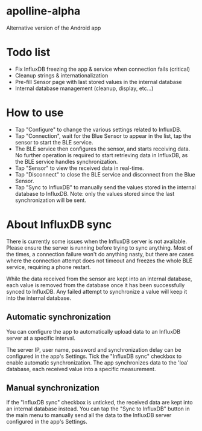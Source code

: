 # apolline-alpha
Alternative version of the Android app

# Todo list 
* Fix InfluxDB freezing the app & service when connection fails (critical)
* Cleanup strings & internationalization
* Pre-fill Sensor page with last stored values in the internal database
* Internal database management (cleanup, display, etc...)

# How to use
* Tap "Configure" to change the various settings related to InfluxDB.
* Tap "Connection", wait for the Blue Sensor to appear in the list, tap the sensor to start the BLE service.
* The BLE service then configures the sensor, and starts receiving data. No further operation is required to start retrieving data in InfluxDB, as the BLE service handles synchronization.
* Tap "Sensor" to view the received data in real-time.
* Tap "Disconnect" to close the BLE service and disconnect from the Blue Sensor.
* Tap "Sync to InfluxDB" to manually send the values stored in the internal database to InfluxDB. Note: only the values stored since the last synchronization will be sent. 

# About InfluxDB sync
There is currently some issues when the InfluxDB server is not available. Please ensure the server is running before trying to sync anything. Most of the times, a connection failure won't do anything nasty, but there are cases where the connection attempt does not timeout and freezes the whole BLE service, requiring a phone restart.

While the data received from the sensor are kept into an internal database, each value is removed from the database once it has been successfully synced to InfluxDB. Any failed attempt to synchronize a value will keep it into the internal database.

## Automatic synchronization
You can configure the app to automatically upload data to an InfluxDB server at a specific interval.

The server IP, user name, password and synchronization delay can be configured in the app's Settings. Tick the "InfluxDB sync" checkbox to enable automatic synchronization.
The app synchronizes data to the 'loa' database, each received value into a specific measurement.

## Manual synchronization
If the "InfluxDB sync" checkbox is unticked, the received data are kept into an internal database instead. You can tap the "Sync to InfluxDB" button in the main menu to manually send all the data to the InfluxDB server configured in the app's Settings.
